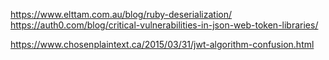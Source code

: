 
https://www.elttam.com.au/blog/ruby-deserialization/
https://auth0.com/blog/critical-vulnerabilities-in-json-web-token-libraries/

https://www.chosenplaintext.ca/2015/03/31/jwt-algorithm-confusion.html

